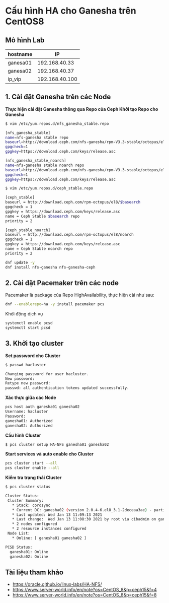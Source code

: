 # Cấu hình HA cho Ganesha trên CentOS8

## Mô hình Lab

|hostname|IP|
|------|--|
|ganesa01|192.168.40.33|
|ganesa02|192.168.40.37|
|ip_vip|192.168.40.100|

## 1. Cài đặt Ganesha trên các Node

**Thực hiện cài đặt Ganesha thông qua Repo của Ceph Khởi tạo Repo cho Ganesha**
```sh
$ vim /etc/yum.repos.d/nfs_ganesha_stable.repo

[nfs_ganesha_stable]
name=nfs-ganesha stable repo
baseurl=http://download.ceph.com/nfs-ganesha/rpm-V3.3-stable/octopus/el$releasever/$basearch
gpgcheck=1
gpgkey=https://download.ceph.com/keys/release.asc

[nfs_ganesha_stable_noarch]
name=nfs-ganesha stable noarch repo
baseurl=http://download.ceph.com/nfs-ganesha/rpm-V3.3-stable/octopus/el$releasever/noarch
gpgcheck=1
gpgkey=https://download.ceph.com/keys/release.asc
```
```sh
$ vim /etc/yum.repos.d/ceph_stable.repo

[ceph_stable]
baseurl = http://download.ceph.com/rpm-octopus/el8/$basearch
gpgcheck = 1
gpgkey = https://download.ceph.com/keys/release.asc
name = Ceph Stable $basearch repo
priority = 2

[ceph_stable_noarch]
baseurl = http://download.ceph.com/rpm-octopus/el8/noarch
gpgcheck = 1
gpgkey = https://download.ceph.com/keys/release.asc
name = Ceph Stable noarch repo
priority = 2
```
```sh
dnf update -y
dnf install nfs-ganesha nfs-ganesha-ceph
```
## 2. Cài đặt Pacemaker trên các node
Pacemaker là package của Repo HighAvailability, thực hiện cài như sau:
```sh
dnf --enablerepo=ha -y install pacemaker pcs
```
Khởi động dịch vụ
```sh
systemctl enable pcsd
systemctl start pcsd
```
## 3. Khởi tạo cluster
**Set password cho Cluster**
```sh
$ passwd hacluster

Changing password for user hacluster.
New password:
Retype new password:
passwd: all authentication tokens updated successfully.
```
**Xác thực giữa các Node**
```sh
pcs host auth ganesha01 ganesha02
Username: hacluster
Password:
ganesha01: Authorized
ganesha02: Authorized
```
**Cấu hình Cluster**
```sh
$ pcs cluster setup HA-NFS ganesha01 ganesha02
```
**Start services và auto enable cho Cluster**
```sh
pcs cluster start --all
pcs cluster enable --all
```
**Kiểm tra trạng thái Cluster**
```sh
$ pcs cluster status

Cluster Status:
 Cluster Summary:
   * Stack: corosync
   * Current DC: ganesha02 (version 2.0.4-6.el8_3.1-2deceaa3ae) - partition with quorum
   * Last updated: Wed Jan 13 11:09:13 2021
   * Last change:  Wed Jan 13 11:08:30 2021 by root via cibadmin on ganesha01
   * 2 nodes configured
   * 2 resource instances configured
 Node List:
   * Online: [ ganesha01 ganesha02 ]

PCSD Status:
  ganesha01: Online
  ganesha02: Online
```

## Tài liệu tham khảo
- https://oracle.github.io/linux-labs/HA-NFS/
- https://www.server-world.info/en/note?os=CentOS_8&p=ceph15&f=4
- https://www.server-world.info/en/note?os=CentOS_8&p=ceph15&f=8
